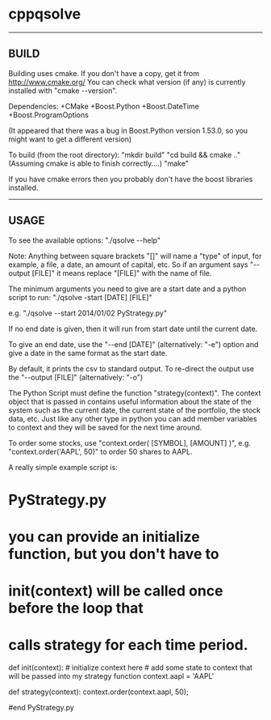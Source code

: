 cppqsolve
=========
----------------------------------------------------------------------------------------
BUILD
-----------------------------------------------------------------------------------------
Building uses cmake.  If you don't have a copy, get it from http://www.cmake.org/
You can check what version (if any) is currently installed with "cmake --version".

Dependencies:
	+CMake
	+Boost.Python
	+Boost.DateTime
	+Boost.ProgramOptions

(It appeared that there was a bug in Boost.Python version 1.53.0, so you might
want to get a different version)

To build (from the root directory):
"mkdir build"
"cd build && cmake .."
(Assuming cmake is able to finish correctly....)
"make"

If you have cmake errors then you probably don't have the boost libraries installed.

------------------------------------------------------------------------------------------
USAGE
------------------------------------------------------------------------------------------
To see the available options: "./qsolve --help"

Note: Anything between square brackets "[]" will name a "type" of input, for example, a file,
a date, an amount of capital, etc.  So if an argument says "--output [FILE]" it means
replace "[FILE]" with the name of file.

The minimum arguments you need to give are a start date and a python script to run:
"./qsolve -start [DATE] [FILE]"

e.g. "./qsolve --start 2014/01/02 PyStrategy.py"

If no end date is given, then it will run from start date until the current date.

To give an end date, use the "--end [DATE]" (alternatively: "-e") option and give a date
in the same format as the start date.

By default, it prints the csv to standard output.  To re-direct the output use the
"--output [FILE]" (alternatively: "-o") 

The Python Script must define the function "strategy(context)".  The context object that
is passed in contains useful information about the state of the system such as the current
date, the current state of the portfolio, the stock data, etc.  Just like any other type
in python you can add member variables to context and they will be saved for the next time
around.

To order some stocks, use "context.order( [SYMBOL], [AMOUNT] )", e.g. "context.order('AAPL', 50)"
to order 50 shares to AAPL.

A really simple example script is:

# PyStrategy.py

# you can provide an initialize function, but you don't have to
# init(context) will be called once before the loop that
# calls strategy for each time period.
def init(context):
    # initialize context here
    # add some state to context that will be passed into my strategy function
    context.aapl = 'AAPL'

def strategy(context):
    context.order(context.aapl, 50);

#end PyStrategy.py

    